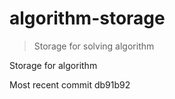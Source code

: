 # algorithm-storage
> Storage for solving algorithm


Storage for algorithm

Most recent commit
db91b92